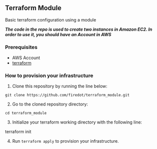 ## Terraform Module

Basic terraform configuration using a module 


***The code in the repo is used to create two instances in 
    Amazon EC2. 
    In order to use it, you should have an Account in AWS***

### Prerequisites

   * AWS Account
   * [terraform](https://www.terraform.io/intro/getting-started/install.html)

### How to provision your infrastructure

   1. Clone this repository by running the line below: 

   
    git clone https://github.com/firedot/terraform_module.git 
  
   2. Go to the cloned repository directory: 

   
    cd terraform_module 
  
   3. Initialize your terraform working directory with the following line: 
  
   terraform init
   
   4. Run ``` terraform apply ``` to provision your infrastructure. 
